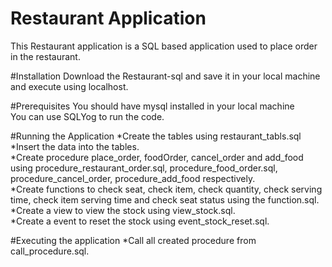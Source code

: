 # Restaurant Application
  This Restaurant application is a SQL based application  used to place order in the restaurant.
  
#Installation
  Download the Restaurant-sql and save it in your local machine and execute using localhost.
    
#Prerequisites
  You should have mysql installed in your local machine<br/>
  You can use SQLYog to run the code.<br/>
   
#Running the Application
  *Create the tables using restaurant_tabls.sql<br/>
  *Insert the data into the tables.<br/>
  *Create procedure place_order, foodOrder, cancel_order and add_food using procedure_restaurant_order.sql, procedure_food_order.sql,      procedure_cancel_order, procedure_add_food respectively.<br/>
  *Create functions to check seat, check item, check quantity, check serving time, check item serving time and check seat status using the function.sql.<br/>
  *Create a view to view the stock using view_stock.sql.<br/>
  *Create a event to reset the stock using event_stock_reset.sql.<br/>
  
#Executing the application
  *Call all created procedure from call_procedure.sql.
